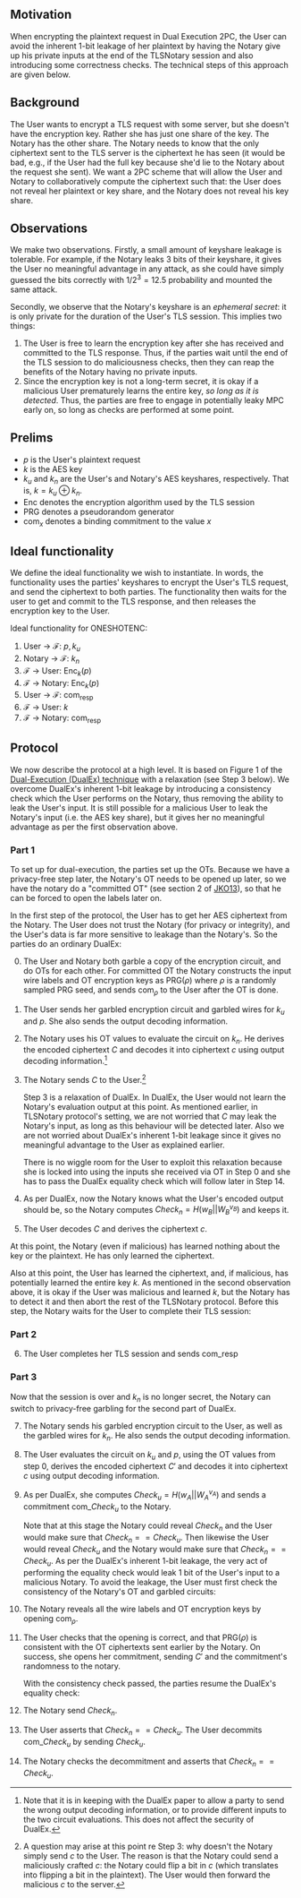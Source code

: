 ## Motivation

When encrypting the plaintext request in Dual Execution 2PC, the User can avoid the inherent 1-bit leakage of her plaintext by having the Notary give up his private inputs at the end of the TLSNotary session and also introducing some correctness checks. The technical steps of this approach are given below. 

## Background

The User wants to encrypt a TLS request with some server, but she doesn't have the encryption key. Rather she has just one share of the key. The Notary has the other share. The Notary needs to know that the only ciphertext sent to the TLS server is the ciphertext he has seen (it would be bad, e.g., if the User had the full key because she'd lie to the Notary about the request she sent). We want a 2PC scheme that will allow the User and Notary to collaboratively compute the ciphertext such that: the User does not reveal her plaintext or key share, and the Notary does not reveal his key share.

## Observations

We make two observations. Firstly, a small amount of keyshare leakage is tolerable. For example, if the Notary leaks 3 bits of their keyshare, it gives the User no meaningful advantage in any attack, as she could have simply guessed the bits correctly with $1/2^3 = 12.5%$ probability and mounted the same attack.

Secondly, we observe that the Notary's keyshare is an _ephemeral secret_: it is only private for the duration of the User's TLS session. This implies two things:

1. The User is free to learn the encryption key after she has received and committed to the TLS response. Thus, if the parties wait until the end of the TLS session to do maliciousness checks, then they can reap the benefits of the Notary having no private inputs.
2. Since the encryption key is not a long-term secret, it is okay if a malicious User prematurely learns the entire key, _so long as it is detected_. Thus, the parties are free to engage in potentially leaky MPC early on, so long as checks are performed at some point.

## Prelims

* $p$ is the User's plaintext request
* $k$ is the AES key
* $k_u$ and $k_n$ are the User's and Notary's AES keyshares, respectively. That is, $k = k_u \oplus k_n$.
* $\mathsf{Enc}$ denotes the encryption algorithm used by the TLS session
* $\mathsf{PRG}$ denotes a pseudorandom generator
* $\mathsf{com}_x$ denotes a binding commitment to the value $x$

## Ideal functionality

We define the ideal functionality we wish to instantiate. In words, the functionality uses the parties' keyshares to encrypt the User's TLS request, and send the ciphertext to both parties. The functionality then waits for the user to get and commit to the TLS response, and then releases the encryption key to the User.

Ideal functionality for ONESHOTENC:

1. User → ℱ: $p, k_u$
2. Notary → ℱ: $k_n$
3. ℱ → User: $\mathsf{Enc}_k(p)$
4. ℱ → Notary: $\mathsf{Enc}_k(p)$
5. User → ℱ: $\mathsf{com}_\mathsf{resp}$
6. ℱ → User: $k$
7. ℱ → Notary: $\mathsf{com}_\mathsf{resp}$

## Protocol

We now describe the protocol at a high level. It is based on Figure 1 of the [Dual-Execution (DualEx) technique](https://www.cs.virginia.edu/~evans/pubs/oakland2012/quidproquotocols.pdf) with a relaxation (see Step 3 below). We overcome DualEx's inherent 1-bit leakage by introducing a consistency check which the User performs on the Notary, thus removing the ability to leak the User's input. It is still possible for a malicious User to leak the Notary's input (i.e. the AES key share), but it gives her no meaningful advantage as per the first observation above.
### Part 1

To set up for dual-execution, the parties set up the OTs. Because we have a privacy-free step later, the Notary's OT needs to be opened up later, so we have the notary do a "committed OT" (see section 2 of [JKO13](https://eprint.iacr.org/2013/073)), so that he can be forced to open the labels later on.

In the first step of the protocol, the User has to get her AES ciphertext from the Notary. The User does not trust the Notary (for privacy or integrity), and the User's data is far more sensitive to leakage than the Notary's. So the parties do an ordinary DualEx:

0. The User and Notary both garble a copy of the encryption circuit, and do OTs for each other. For committed OT the Notary constructs the input wire labels and OT encryption keys as $\mathsf{PRG}(\rho)$ where $\rho$ is a randomly sampled PRG seed, and sends $\mathsf{com}_\rho$ to the User after the OT is done.
1. The User sends her garbled encryption circuit and garbled wires for $k_u$ and $p$. She also sends the output decoding information.
2. The Notary uses his OT values to evaluate the circuit on $k_n$. He derives the encoded ciphertext $C$ and decodes it into ciphertext $c$ using output decoding information.[^1]
3. The Notary sends $C$ to the User.[^2]

    Step 3 is a relaxation of DualEx. In DualEx, the User would not learn the Notary's evaluation output at this point. As mentioned earlier, in TLSNotary protocol's setting, we are not worried that $C$ may leak the Notary's input, as long as this behaviour will be detected later. Also we are not worried about DualEx's inherent 1-bit leakage since it gives no meaningful advantage to the User as explained earlier. 
    
    There is no wiggle room for the User to exploit this relaxation because she is locked into using the inputs she received via OT in Step 0 and she has to pass the DualEx equality check which will follow later in Step 14.

4. As per DualEx, now the Notary knows what the User's encoded output should be, so the Notary computes $Check_n = H(w_B || W_B^{v_B})$ and keeps it.
5. The User decodes $C$ and derives the ciphertext $c$.


[^1]: Note that it is in keeping with the DualEx paper to allow a party to send the wrong output decoding information, or to provide different inputs to the two circuit evaluations. This does not affect the security of DualEx.

[^2]: A question may arise at this point re Step 3: why doesn't the Notary simply send $c$ to the User. The reason is that the Notary could send a maliciously crafted $c$: the Notary could flip a bit in $c$ (which translates into flipping a bit in the plaintext). The User would then forward the malicious $c$ to the server.


At this point, the Notary (even if malicious) has learned nothing about the key or the plaintext. He has only learned the ciphertext.

Also at this point, the User has learned the ciphertext, and, if malicious, has potentially learned the entire key $k$. As mentioned in the second observation above, it is okay if the User was malicious and learned $k$, but the Notary has to detect it and then abort the rest of the TLSNotary protocol. Before this step, the Notary waits for the User to complete their TLS session:

### Part 2

6. The User completes her TLS session and sends $\mathsf{com}\_\mathsf{resp}$

### Part 3

Now that the session is over and $k_n$ is no longer secret, the Notary can switch to privacy-free garbling for the second part of DualEx.

7. The Notary sends his garbled encryption circuit to the User, as well as the garbled wires for $k_n$. He also sends the output decoding information.
8. The User evaluates the circuit on $k_u$ and $p$, using the OT values from step 0, derives the encoded ciphertext $C'$ and decodes it into ciphertext $c$ using output decoding information.
9. As per DualEx, she computes $Check_u = H(w_A || W_A^{v_A})$ and sends a commitment $\mathsf{com}\_{Check_u}$ to the Notary.

    Note that at this stage the Notary could reveal $Check_n$ and the User would make sure that $Check_n == Check_u$. Then likewise the User would reveal $Check_u$ and the Notary would make sure that $Check_n == Check_u$.
    As per the DualEx's inherent 1-bit leakage, the very act of performing the equality check would leak 1 bit of the User's input to a malicious Notary. To avoid the leakage, the User must first check the consistency of the Notary's OT and garbled circuits:


10. The Notary reveals all the wire labels and OT encryption keys by opening $\mathsf{com}_\rho$.
11. The User checks that the opening is correct, and that $\mathsf{PRG}(\rho)$ is consistent with the OT ciphertexts sent earlier by the Notary. On success, she opens her commitment, sending $C'$ and the commitment's randomness to the notary.

    With the consistency check passed, the parties resume the DualEx's equality check:

12. The Notary send $Check_n$.
13. The User asserts that $Check_n == Check_u$. The User decommits $\mathsf{com}\_{Check_u}$ by sending $Check_u$.
14. The Notary checks the decommitment and asserts that $Check_n == Check_u$.